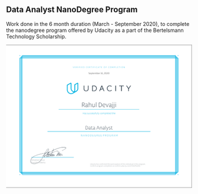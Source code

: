 ## Data Analyst NanoDegree Program

Work done in the 6 month duration (March - September 2020), to complete the nanodegree program offered by Udacity as a part of the Bertelsmann Technology Scholarship.

![Certificate](certificate.png)
